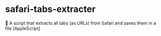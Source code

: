 # safari-tabs-extracter
📗 A script that extracts all tabs (as URLs) from Safari and saves them in a file [AppleScript]
